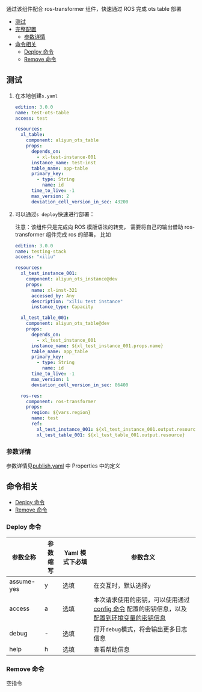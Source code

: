 通过该组件配合 ros-transformer 组件，快速通过 ROS 完成 ots table 部署

- [测试](#测试)
- [完整配置](#完整配置)
  - [参数详情](#参数详情)
- [命令相关](#命令相关)
  - [Deploy 命令](#Deploy命令)
  - [Remove 命令](#Remove命令)

## 测试

1. 在本地创建`s.yaml`

    ```yaml
    edition: 3.0.0 
    name: test-ots-table
    access: test 

    resources:
      xl_table: 
        component: aliyun_ots_table
        props:
          depends_on: 
            - xl-test-instance-001
          instance_name: test-inst
          table_name: app-table
          primary_key:
            - type: String
              name: id
          time_to_live: -1
          max_version: 2
          deviation_cell_version_in_sec: 43200
    ```

2. 可以通过`s deploy`快速进行部署：

    注意：该组件只是完成向 ROS 模版语法的转变， 需要将自己的输出借助 ros-transformer 组件完成 ros 的部署， 比如

    ```yaml
    edition: 3.0.0
    name: testing-stack
    access: "xiliu"

    resources:
      xl_test_instance_001:
        component: aliyun_ots_instance@dev
        props:
          name: xl-inst-321
          accessed_by: Any
          description: "xiliu test instance"
          instance_type: Capacity

      xl_test_table_001:
        component: aliyun_ots_table@dev
        props:
          depends_on: 
            - xl_test_instance_001
          instance_name: ${xl_test_instance_001.props.name}
          table_name: app_table
          primary_key:
            - type: String
              name: id
          time_to_live: -1
          max_version: 1
          deviation_cell_version_in_sec: 86400

      ros-res:
        component: ros-transformer
        props:
          region: ${vars.region}
          name: test
          ref:
            xl_test_instance_001: ${xl_test_instance_001.output.resource}
            xl_test_table_001: ${xl_test_table_001.output.resource}
    ```

### 参数详情

参数详情见[publish.yaml](publish.yaml) 中 Properties 中的定义

## 命令相关

- [Deploy 命令](#Deploy命令)
- [Remove 命令](#Remove命令)

### Deploy 命令


| 参数全称  |  参数缩写  | Yaml 模式下必填 | 参数含义|                                 
|-------|---------------------|---------------------|---------------------|
| assume-yes | y        | 选填            | 在交互时，默认选择`y`|
| access     | a        | 选填            | 本次请求使用的密钥，可以使用通过[config 命令](https://github.com/Serverless-Devs/Serverless-Devs/tree/master/docs/zh/command/config.md#config-add-命令) 配置的密钥信息，以及[配置到环境变量的密钥信息](https://github.com/Serverless-Devs/Serverless-Devs/tree/master/docs/zh/command/config.md#通过环境变量配置密钥信息) |
| debug      | -        | 选填            | 打开`debug`模式，将会输出更多日志信息|
| help       | h        | 选填            | 查看帮助信息|

### Remove 命令

空指令